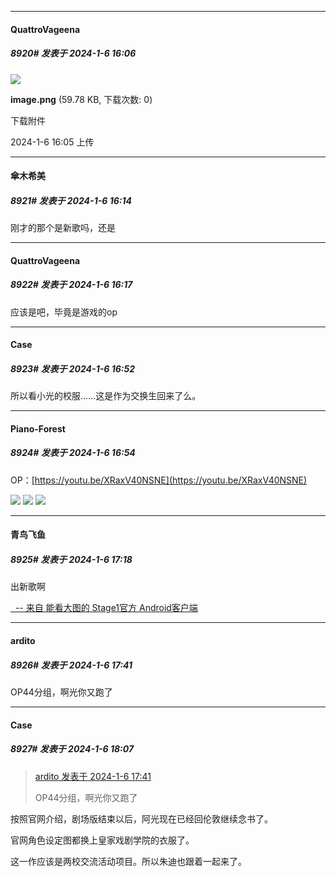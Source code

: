
*****

####  QuattroVageena  
##### 8920#       发表于 2024-1-6 16:06

<img src="https://img.saraba1st.com/forum/202401/06/160559zcrylc5hoypy49y4.png" referrerpolicy="no-referrer">

<strong>image.png</strong> (59.78 KB, 下载次数: 0)

下载附件

2024-1-6 16:05 上传


*****

####  傘木希美  
##### 8921#       发表于 2024-1-6 16:14

刚才的那个是新歌吗，还是

*****

####  QuattroVageena  
##### 8922#       发表于 2024-1-6 16:17

应该是吧，毕竟是游戏的op


*****

####  Case  
##### 8923#       发表于 2024-1-6 16:52

所以看小光的校服……这是作为交换生回来了么。


*****

####  Piano-Forest  
##### 8924#       发表于 2024-1-6 16:54

OP：[https://youtu.be/XRaxV40NSNE](https://youtu.be/XRaxV40NSNE)

<img src="https://p.sda1.dev/15/3308adfe03609c3ef1ab68796829cf81/20240106_162443.jpg" referrerpolicy="no-referrer">
<img src="https://p.sda1.dev/15/d714faff8f0b48ba789452624d4d7b5f/20240106_164534.jpg" referrerpolicy="no-referrer">
<img src="https://p.sda1.dev/15/326f03c8bd293c323df546f36b15ac69/20240106_164536.jpg" referrerpolicy="no-referrer">


*****

####  青鸟飞鱼  
##### 8925#       发表于 2024-1-6 17:18

出新歌啊

[  -- 来自 能看大图的 Stage1官方 Android客户端](https://www.coolapk.com/apk/140634)


*****

####  ardito  
##### 8926#       发表于 2024-1-6 17:41

OP44分组，啊光你又跑了


*****

####  Case  
##### 8927#       发表于 2024-1-6 18:07

<blockquote><a href="httphttps://bbs.saraba1st.com/2b/forum.php?mod=redirect&amp;goto=findpost&amp;pid=63554913&amp;ptid=1499843" target="_blank">ardito 发表于 2024-1-6 17:41</a>

OP44分组，啊光你又跑了</blockquote>
按照官网介绍，剧场版结束以后，阿光现在已经回伦敦继续念书了。

官网角色设定图都换上皇家戏剧学院的衣服了。

这一作应该是两校交流活动项目。所以朱迪也跟着一起来了。

